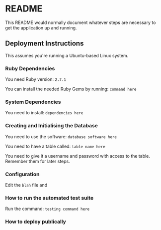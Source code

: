 # README

This README would normally document whatever steps are necessary to get the
application up and running.

## Deployment Instructions
This assumes you're running a Ubuntu-based Linux system.

### Ruby Dependencies
You need Ruby version: `2.7.1`

You can install the needed Ruby Gems by running: `command here`

### System Dependencies
You need to install: `dependencies here`

### Creating and Initialising the Database
You need to use the software: `database software here`

You need to have a table called: `table name here`

You need to give it a username and password with access to the table. Remember them for later steps.

### Configuration
Edit the `blah` file and 

### How to run the automated test suite
Run the command: `testing command here`

### How to deploy publically
